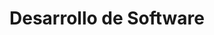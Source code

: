 ---
layout: default
title: Desarrollo de Software
nav_order: 8
parent: Taxonomía
has_children: true
---